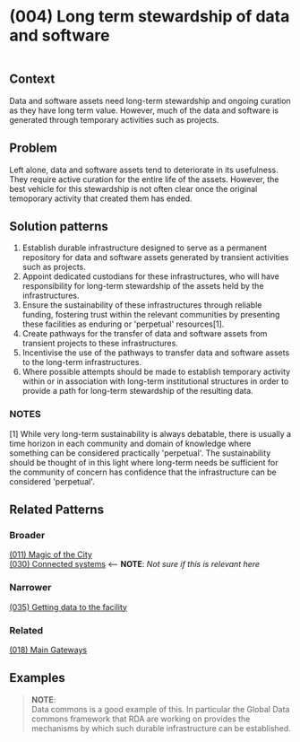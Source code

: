 # (004) Long term stewardship of data and software

<image here>

## Context

Data and software assets need long-term stewardship and ongoing curation as they have long term value.  However, much of the data and software is generated through temporary activities such as projects.

## Problem

Left alone, data and software assets tend to deteriorate in its usefulness.  They require active curation for the entire life of the assets.  However, the best vehicle for this stewardship is not often clear once the original temoporary activity that created them has ended.

## Solution patterns

1. Establish durable infrastructure designed to serve as a permanent repository for data and software assets generated by 
   transient activities such as projects.
1. Appoint dedicated custodians for these infrastructures, who will have responsibility for long-term stewardship of the assets 
   held by the infrastructures.
1. Ensure the sustainability of these infrastructures through reliable funding, fostering trust within the relevant communities by 
   presenting these facilities as enduring or 'perpetual' resources[1].
1. Create pathways for the transfer of data and software assets from transient projects to these infrastructures.
1. Incentivise the use of the pathways to transfer data and software assets to the long-term infrastructures.
1. Where possible attempts should be made to establish temporary activity within or in association with long-term institutional 
   structures in order to provide a path for long-term stewardship of the resulting data.

### NOTES

[1]  While very long-term sustainability is always debatable, there is usually a time horizon in each community and domain of 
     knowledge where something can be considered practically 'perpetual'.  The sustainability should be thought of in this light
	 where long-term needs be sufficient for the community of concern has confidence that the infrastructure can be considered
	 'perpetual'.

## Related Patterns
### Broader
[(011) Magic of the City](../(011)%20Magic%20of%20the%20city/README.md)  
[(030) Connected systems](../(030)%20Connected%20Systems/README.md)  <-- **NOTE**: _Not sure if this is relevant here_


### Narrower
[(035) Getting data to the facility](../(035)%20Getting%20data%20to%20the%20facility/README.md)

### Related
[(018) Main Gateways](../(018)%20Main%20gateways/README.md)

## Examples

> **NOTE**:  
> Data commons is a good example of this.  In particular the Global Data commons framework that RDA are working on
> provides the mechanisms by which such durable infrastructure can be established.

<links to examples>
